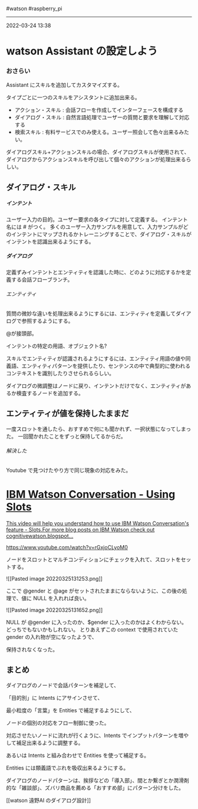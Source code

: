 #watson #raspberry_pi 

---
2022-03-24  13:38

# watson  Assistant の設定しよう

### おさらい
Assistant にスキルを追加してカスタマイズする。

タイプごとに一つのスキルをアシスタントに追加出来る。
* アクション・スキル : 会話フローを作成してインターフェースを構成する
* ダイアログ・スキル : 自然言語処理でユーザーの質問と要求を理解して対応する
* 検索スキル : 有料サービスでのみ使える。ユーザー照会して色々出来るみたい。


ダイアログスキル+アクションスキルの場合、ダイアログスキルが使用されて、ダイアログからアクションスキルを呼び出して個々のアクションが処理出来るらしい。

## ダイアログ・スキル

##### インテント
ユーザー入力の目的。ユーザー要求の各タイプに対して定義する。
インテント名には # がつく。
多くのユーザー入力サンプルを用意して、入力サンプルがどのインテントにマップされるかトレーニングすることで、ダイアログ・スキルがインテントを認識出来るようにする。


##### ダイアログ
定義ずみインテントとエンティティを認識した時に、どのように対応するかを定義する会話フローブランチ。

###### エンティティ
質問の微妙な違いを処理出来るようにするには、エンティティを定義してダイアログで参照するようにする。

@が接頭部。

インテントの特定の用語、オブジェクト名?

スキルでエンティティが認識されるようにするには、エンティティ用語の値や同義語、エンティティパターンを提供したり、センテンスの中で典型的に使われるコンテキストを識別したりさせられるらしい。

ダイアログの微調整はノードに戻り、インテントだけでなく、エンティティがあるか検査するノードを追加する。

## エンティティが値を保持したままだ
一度スロットを通したら、おすすめで何にも聞かれず、一択状態になってしまった。
一回聞かれたことをずっと保持してるからだ。

###### 解決した
Youtube で見つけたやり方で同じ現象の対応をみた。


<div class="rich-link-card-container"><a class="rich-link-card" href="https://www.youtube.com/watch?v=rGxjoCLyoM0" target="_blank">
	<div class="rich-link-image-container">
		<div class="rich-link-image" style="background-image: url('https://www.youtube.com/embed/rGxjoCLyoM0?feature=oembed')">
	</div>
	</div>
	<div class="rich-link-card-text">
		<h1 class="rich-link-card-title">IBM Watson Conversation - Using Slots</h1>
		<p class="rich-link-card-description">
		This video will help you understand how to use IBM Watson Conversation's feature - Slots.For more blog posts on IBM Watson check out cognitivewatson.blogspot...
		</p>
		<p class="rich-link-href">
		https://www.youtube.com/watch?v=rGxjoCLyoM0
		</p>
	</div>
</a></div>

ノードをスロットとマルチコンディションにチェックを入れて、スロットをセットする。

![[Pasted image 20220325131253.png]]

ここで @gender と @age がセットされたままにならないように、この後の処理で、値に NULL を入れれば良い。

![[Pasted image 20220325131652.png]]

NULL が @gender に入ったのか、$gender に入ったのかはよくわからない。
どっちでもないかもしれない。
とりあえずこの context で使用されていた gender の入れ物が空になったようで、

保持されなくなった。

## まとめ

ダイアログのノードで会話パターンを補足して、

「目的別」に Intents にアサインさせて、

最小粒度の「言葉」を Entities で補足するようにして、

ノードの個別の対応をフロー制御に使った。

対応させたいノードに流れが行くように、Intents でインプットパターンを増やして補足出来るように調整する。

あるいは Intents と組み合わせで Entities を使って補足する。

Entities には類義語でぶれを吸収出来るようにする。

ダイアログのノードパターンは、挨拶などの「導入部」、間とか繋ぎとか潤滑剤的な「雑談部」、ズバリ商品を薦める「おすすめ部」にパターン分けをした。




[[watson  遠野AI のダイアログ設計]]










